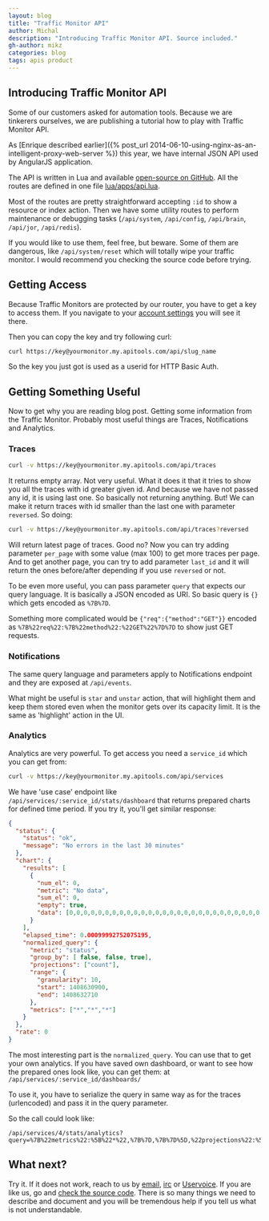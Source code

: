 ```yaml
---
layout: blog
title: "Traffic Monitor API"
author: Michal
description: "Introducing Traffic Monitor API. Source included."
gh-author: mikz
categories: blog
tags: apis product
---
```


## Introducing Traffic Monitor API

Some of our customers asked for automation tools. Because we are tinkerers ourselves,
we are publishing a tutorial how to play with Traffic Monitor API.

As [Enrique described earlier]({% post_url 2014-06-10-using-nginx-as-an-intelligent-proxy-web-server %})
this year, we have internal JSON API used by AngularJS application.

The API is written in Lua and available [open-source on GitHub](https://github.com/apitools/monitor).
All the routes are defined in one file [lua/apps/api.lua](https://github.com/APItools/monitor/blob/7150e115f14addb5ac6850fcb963d3d26c106b71/lua/apps/api.lua#L82-L218).

Most of the routes are pretty straightforward accepting `:id` to show a resource or index action.
Then we have some utility routes to perform maintenance or debugging tasks (`/api/system`, `/api/config`,
 `/api/brain`, `/api/jor`, `/api/redis`).
 
If you would like to use them, feel free, but beware.
Some of them are dangerous, like `/api/system/reset` which will totally wipe your traffic monitor.
I would recommend you checking the source code before trying.

## Getting Access

Because Traffic Monitors are protected by our router, you have to get a key to access them.
If you navigate to your [account settings](https://www.apitools.com/account_settings) you will see it there.

Then you can copy the key and try following curl:

```bash
curl https://key@yourmonitor.my.apitools.com/api/slug_name
```

So the key you just got is used as a userid for HTTP Basic Auth.

## Getting Something Useful

Now to get why you are reading blog post. Getting some information from the Traffic Monitor.
Probably most useful things are Traces, Notifications and Analytics.

### Traces

```bash
curl -v https://key@yourmonitor.my.apitools.com/api/traces
```

It returns empty array. Not very useful. What it does it that it tries to show you all the traces
with id greater given id. And because we have not passed any id, it is using last one. So basically 
not returning anything. But! We can make it return traces with id smaller than the last one with
parameter `reversed`. So doing:

```bash
curl -v https://key@yourmonitor.my.apitools.com/api/traces?reversed
```

Will return latest page of traces. Good no?
Now you can try adding parameter `per_page` with some value (max 100) to get more traces per page.
And to get another page, you can try to add parameter `last_id` and it will return 
the ones before/after depending if you use `reversed` or not.

To be even more useful, you can pass parameter `query` that expects our query language.
It is basically a JSON encoded as URI. So basic query is `{}` which gets encoded as `%7B%7D`.

Something more complicated would be `{"req":{"method":"GET"}}` encoded
as `%7B%22req%22:%7B%22method%22:%22GET%22%7D%7D` to show just GET requests.


### Notifications

The same query language and parameters apply to Notifications endpoint and
they are exposed at `/api/events`.

What might be useful is `star` and `unstar` action, that will highlight them and keep them stored
even when the monitor gets over its capacity limit. It is the same as 'highlight' action in the UI.

### Analytics

Analytics are very powerful. To get access you need a `service_id` which you can get from:

```bash
curl -v https://key@yourmonitor.my.apitools.com/api/services
```

We have 'use case' endpoint like `/api/services/:service_id/stats/dashboard`
that returns prepared charts for defined time period. If you try it, you'll get similar response:

```json
{
  "status": {
    "status": "ok",
    "message": "No errors in the last 30 minutes"
  },
  "chart": {
    "results": [
      {
        "num_el": 0,
        "metric": "No data",
        "sum_el": 0,
        "empty": true,
        "data": [0,0,0,0,0,0,0,0,0,0,0,0,0,0,0,0,0,0,0,0,0,0,0,0,0,0,0,0,0,0,0,0,0,0,0,0,0,0,0,0,0,0,0,0,0,0,0,0,0,0,0,0,0,0,0,0,0,0,0,0,0,0,0,0,0,0,0,0,0,0,0,0,0,0,0,0,0,0,0,0,0,0,0,0,0,0,0,0,0,0,0,0,0,0,0,0,0,0,0,0,0,0,0,0,0,0,0,0,0,0,0,0,0,0,0,0,0,0,0,0,0,0,0,0,0,0,0,0,0,0,0,0,0,0,0,0,0,0,0,0,0,0,0,0,0,0,0,0,0,0,0,0,0,0,0,0,0,0,0,0,0,0,0,0,0,0,0,0,0,0,0,0,0,0,0,0,0,0,0,0,0]
      }
    ],
    "elapsed_time": 0.00099992752075195,
    "normalized_query": {
      "metric": "status",
      "group_by": [ false, false, true],
      "projections": ["count"],
      "range": {
        "granularity": 10,
        "start": 1408630900,
        "end": 1408632710
      },
      "metrics": ["*","*","*"]
    }
  },
  "rate": 0
}
```
 
The most interesting part is the `normalized_query`. You can use that to get your own analytics.
If you have saved own dashboard, or want to see how the prepared ones look like, you can get them:
at `/api/services/:service_id/dashboards/`


To use it, you have to serialize the query in same way as for the traces (urlencoded)
and pass it in the query parameter.

So the call could look like:
```
/api/services/4/stats/analytics?query=%7B%22metrics%22:%5B%22*%22,%7B%7D,%7B%7D%5D,%22projections%22:%5B%22count%22%5D,%22range%22:%7B%22end%22:%22now%22,%22start%22:1800,%22granularity%22:60%7D,%22metric%22:%22status%22,%22group_by%22:%5Bfalse,false,true,false%5D%7D
```


## What next?

Try it. If it does not work, reach to us by [email](mailto:hello@apitools.com),
[irc](http://kiwiirc.com/client/irc.freenode.org/apitools) or [Uservoice](https://apitools.uservoice.com/).
If you are like us, go and [check the source code](https://github.com/APItools/monitor/tree/7150e115f14addb5ac6850fcb963d3d26c106b71/lua).
There is so many things we need to describe and document and you will be tremendous help if you tell us what is not understandable.
  
